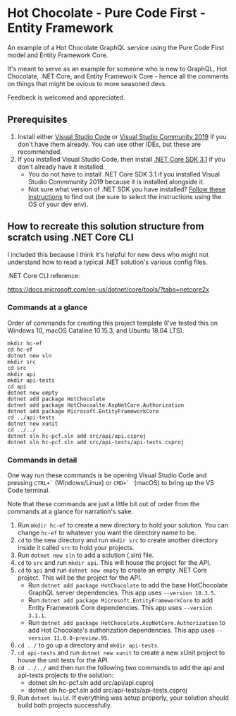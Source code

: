 # Hot Chocolate - Pure Code First - Entity Framework

An example of a Hot Chocolate GraphQL service using the Pure Code First model and Entity Framework Core.

It's meant to serve as an example for someone who is new to GraphQL, Hot Chocolate, .NET Core, and Entity Framework Core - hence all the comments on things that might be ovious to more seasoned devs.

Feedbeck is welcomed and appreciated.

## Prerequisites

1.  Install either [Visual Studio Code](https://code.visualstudio.com/) or [Visual Studio Community 2019](https://visualstudio.microsoft.com/downloads/) if you don't have them already.  You can use other IDEs, but these are recommended.
2. If you installed Visual Studio Code, then install [.NET Core SDK 3.1](https://dotnet.microsoft.com/download/dotnet-core/3.1) if you don't already have it installed.
    - You do not have to install .NET Core SDK 3.1 if you installed Visual Studio Commmunity 2019 because it is installed alongside it.
    - Not sure what version of .NET SDK you have installed?  [Follow these instructions](https://docs.microsoft.com/en-us/dotnet/core/install/how-to-detect-installed-versions?pivots=os-windows) to find out (be sure to select the instructions using the OS of your dev env).

## How to recreate this solution structure from scratch using .NET Core CLI

I included this because I think it's helpful for new devs who might not understand how to read a typical .NET solution's various config files.

.NET Core CLI reference: 

https://docs.microsoft.com/en-us/dotnet/core/tools/?tabs=netcore2x 

### Commands at a glance

Order of commands for creating this project template (I've tested this on Windows 10, macOS Cataline 10.15.3, and Ubuntu 18.04 LTS).

```
mkdir hc-ef
cd hc-ef
dotnet new sln
mkdir src
cd src
mkdir api
mkdir api-tests
cd api
dotnet new empty
dotnet add package HotChocolate
dotnet add package HotChocoalte.AspNetCore.Authorization
dotnet add package Microsoft.EntityFrameworkCore
cd ../api-tests
dotnet new xunit
cd ../../
dotnet sln hc-pcf.sln add src/api/api.csproj
dotnet sln hc-pcf.sln add src/api-tests/api-tests.csproj
```

### Commands in detail

One way run these commands is be opening Visual Studio Code and pressing `` CTRL+` `` (Windows/Linux) or ``CMD+` `` (macOS) to bring up the VS Code terminal.

Note that these commands are just a little bit out of order from the commands at a glance for narration's sake.

1. Run `mkdir hc-ef` to create a new directory to hold your solution.  You can change `hc-ef` to whatever you want the directory name to be.
3. `cd` to the new directory and run `mkdir src` to create another directory inside it called `src` to hold your projects.
4. Run `dotnet new sln` to add a solution (.sln) file.
5. `cd` to `src` and run `mkdir api`.  This will house the project for the API.
6. `cd` to `api` and run `dotnet new empty` to create an empty .NET Core project.  This will be the project for the API.
    - Run `dotnet add package HotChocolate` to add the base HotChocolate GraphQL server dependencies.  This app uses `--version 10.3.5`.
    - Run `dotnet add package Microsoft.EntityFrameworkCore` to add Entity Framework Core dependencies. This app uses `--version 3.1.1`.
    - Run `dotnet add package HotChocolate.AspNetCore.Authorization` to add Hot Chocolate's authorization dependencies. This app uses `--version 11.0.0-preview.95`.
7. `cd ../` to go up a directory and `mkdir api-tests`.
8. `cd api-tests` and run `dotnet new xunit` to create a new xUnit project to house the unit tests for the API.
9. `cd ../../` and then run the following two commands to add the api and api-tests projects to the solution:
    - dotnet sln hc-pcf.sln add src/api/api.csproj
    - dotnet sln hc-pcf.sln add src/api-tests/api-tests.csproj
10. Run `dotnet build`.  If everything was setup properly, your solution should build both projects successfully.